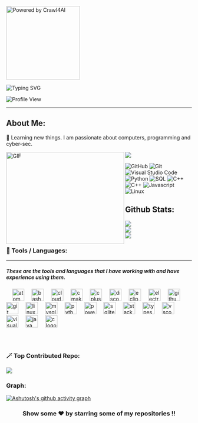 
  <img src="https://raw.githubusercontent.com/unclecode/crawl4ai/main/docs/assets/powered-by-disco.svg" alt="Powered by Crawl4AI" width="200"/>

![Typing SVG](https://readme-typing-svg.demolab.com/?font=Exo&color=7F00FF&size=24&lines=Hey!+I'm+Gaurav+Singh⚡;Let's+Break+And+Code!!👀)

![Profile View](https://komarev.com/ghpvc/?username=gaur-avvv&style=plastic&color=blueviolet)

<hr />



 ## About Me: 
💜 Learning new things. I am passionate about computers, programming and cyber-sec.

<img align="left" alt="GIF" src="https://media.giphy.com/media/2IudUHdI075HL02Pkk/giphy.gif?raw=true" width="320" height="250" /></div>

![](https://quotes-github-readme.vercel.app/api?type=vertical&theme=radical)




![GitHub](https://img.shields.io/badge/-GitHub-05122A?style=flat&logo=github)
![Git](https://img.shields.io/badge/-Git-05122A?style=flat&logo=git)
![Visual Studio Code](https://img.shields.io/badge/-Visual%20Studio%20Code-05122A?style=flat&logo=visual-studio-code&logoColor=007ACC)
![Python](https://img.shields.io/badge/-Python-05122A?style=flat&logo=python)
![SQL](https://img.shields.io/badge/-SQL-05122A?style=flat&logo=mysql)
![C++](https://img.shields.io/badge/-C++-05122A?style=flat&logo=c%2B%2B)
![C++](https://img.shields.io/badge/-C-05122A?style=flat&logo=c)
![Javascript](https://img.shields.io/badge/-Java-05122A?style=flat&logo=java)
![Linux](https://img.shields.io/badge/-Linux-05122A?style=flat&logo=linux)

## Github Stats:
![](https://github-readme-stats.vercel.app/api?username=gaur-avvv&theme=midnight-purple&hide_border=false&include_all_commits=false&count_private=false)<br/>
![](https://github-readme-streak-stats.herokuapp.com/?user=gaur-avvv&theme=midnight-purple&hide_border=false)<br/>
![](https://github-readme-stats.vercel.app/api/top-langs/?username=gaur-avvv&theme=midnight-purple&hide_border=false&include_all_commits=false&count_private=false&layout=compact)
 

### 🔮 Tools / Languages:
<hr />

<h5 align="left"> These are the tools and languages that I have working with and have experience using them.</h5>

###

<div align="left">
  <img width="12" />
  <img src="https://skillicons.dev/icons?i=atom" height="33" alt="atom logo"  />
  <img width="12" />
  <img src="https://skillicons.dev/icons?i=bash" height="33" alt="bash logo"  />
  <img width="12" />
  <img src="https://skillicons.dev/icons?i=cloudflare" height="33" alt="cloudflare logo"  />
  <img width="12" />
  <img src="https://skillicons.dev/icons?i=cmake" height="33" alt="cmake logo"  />
  <img width="12" />
  <img src="https://skillicons.dev/icons?i=cpp" height="33" alt="cplusplus logo"  />
  <img width="12" />
  <img src="https://skillicons.dev/icons?i=discord" height="33" alt="discord logo"  />
  <img width="12" />
  <img src="https://skillicons.dev/icons?i=eclipse" height="33" alt="eclipseide logo"  />
  <img width="12" />
  <img src="https://skillicons.dev/icons?i=electron" height="33" alt="electron logo"  />
  <img width="12" />
  <img src="https://skillicons.dev/icons?i=github" height="33" alt="github logo"  />
  <img width="12" />
  <img src="https://skillicons.dev/icons?i=git" height="33" alt="git logo"  />
  <img width="12" />
  <img src="https://skillicons.dev/icons?i=linux" height="33" alt="linux logo"  />
  <img width="12" />
  <img src="https://skillicons.dev/icons?i=mysql" height="33" alt="mysql logo"  />
  <img width="12" />
  <img src="https://skillicons.dev/icons?i=py" height="33" alt="python logo"  />
  <img width="12" />
  <img src="https://skillicons.dev/icons?i=powershell" height="33" alt="powershell logo"  />
  <img width="12" />
  <img src="https://skillicons.dev/icons?i=sqlite" height="33" alt="sqlite logo"  />
  <img width="12" />
  <img src="https://skillicons.dev/icons?i=stackoverflow" height="33" alt="stackoverflow logo"  />
  <img width="12" />
  <img src="https://skillicons.dev/icons?i=ts" height="33" alt="typescript logo"  />
  <img width="12" />
  <img src="https://skillicons.dev/icons?i=vscode" height="33" alt="vscode logo"  />
  <img width="12" />
  <img src="https://skillicons.dev/icons?i=visualstudio" height="33" alt="visualstudio logo"  />
  <img width = "12" />
  <img src="https://skillicons.dev/icons?i=java" height="33" alt="java logo"  />
  <img width = "12" />
  <img src="https://skillicons.dev/icons?i=c" height="33" alt="c logo"  />
</div>

###

<br clear="both">

###

### 🪄 Top Contributed Repo:
![](https://github-contributor-stats.vercel.app/api?username=gaur-avvv&limit=5&theme=midnight-purple&combine_all_yearly_contributions=true)

### Graph:
[![Ashutosh's github activity graph](https://github-readme-activity-graph.vercel.app/graph?username=gaur-avvv&bg_color=000000&color=ff00ea&line=bb00ff&point=ffffff&area=true&hide_border=true)](https://github.com/ashutosh00710/github-readme-activity-graph)

<div align="center">

### Show some ❤️ by starring some of my repositories !!
</div>
<!-- Proudly created with GPRM ( https://gprm.itsvg.in ) -->
<!--
**gaur-avvv/gaur-avvv** is a ✨ _special_ ✨ repository because its `README.md` (this file) appears on your GitHub profile.

Here are some ideas to get you started:

- 🔭 I’m currently working on ...
- 🌱 I’m currently learning ...
- 👯 I’m looking to collaborate on ...
- 🤔 I’m looking for help with ...
- 💬 Ask me about ...
- 📫 How to reach me: ...
- 😄 Pronouns: ...
- ⚡ Fun fact: ...
-->
